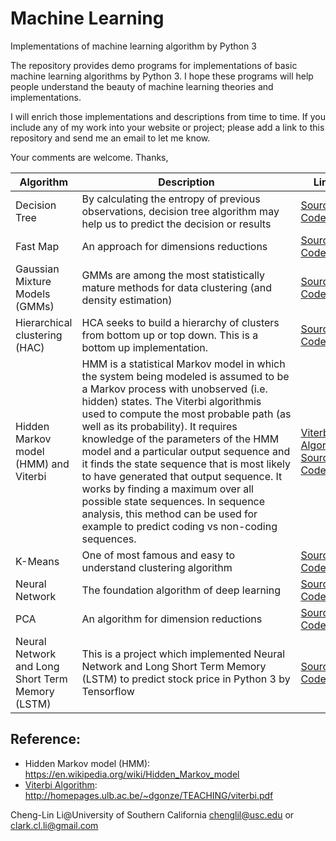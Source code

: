 # Machine Learning
Implementations of machine learning algorithm by Python 3

The repository provides demo programs for implementations of basic machine learning algorithms by Python 3. I hope these programs will help people understand the beauty of machine learning theories and implementations.

I will enrich those implementations and descriptions from time to time. If you include any of my work into your website or project; please add a link to this repository and send me an email to let me know.

Your comments are welcome.
Thanks,

|Algorithm|Description|Link|
|------|------|--------|
|Decision Tree|By calculating the entropy of previous observations, decision tree algorithm may help us to predict the decision or results|[Source Code](https://github.com/Cheng-Lin-Li/MachineLearning/tree/master/DecisionTree)|
|Fast Map|An approach for dimensions reductions|[Source Code](https://github.com/Cheng-Lin-Li/MachineLearning/tree/master/FastMap)|
|Gaussian Mixture Models (GMMs)|GMMs are among the most statistically mature methods for data clustering (and density estimation)|[Source Code](https://github.com/Cheng-Lin-Li/MachineLearning/tree/master/GMM)|
|Hierarchical clustering (HAC)|HCA seeks to build a hierarchy of clusters from bottom up or top down. This is a bottom up implementation.|[Source Code](https://github.com/Cheng-Lin-Li/MachineLearning/tree/master/HAC)|
|Hidden Markov model (HMM) and Viterbi|HMM is a statistical Markov model in which the system being modeled is assumed to be a Markov process with unobserved (i.e. hidden) states. The Viterbi algorithmis used to compute the most probable path (as well as its probability). It requires knowledge of the parameters of the HMM model and a particular output sequence and it finds the state sequence that is most likely to have generated that output sequence. It works by finding a maximum over all possible state sequences. In sequence analysis, this method can be used for example to predict coding vs non-coding sequences.|[Viterbi Algorithm Source Code](https://github.com/Cheng-Lin-Li/MachineLearning/tree/master/HMM)|
|K-Means|One of most famous and easy to understand clustering algorithm|[Source Code](https://github.com/Cheng-Lin-Li/MachineLearning/tree/master/K-Means)|
|Neural Network|The foundation algorithm of deep learning|[Source Code](https://github.com/Cheng-Lin-Li/MachineLearning/tree/master/NeuralNetwork)|
|PCA|An algorithm for dimension reductions|[Source Code](https://github.com/Cheng-Lin-Li/MachineLearning/tree/master/PCA)|
|Neural Network and Long Short Term Memory (LSTM)|This is a project which implemented Neural Network and Long Short Term Memory (LSTM) to predict stock price in Python 3 by Tensorflow|[Source Code](https://github.com/Cheng-Lin-Li/MachineLearning/tree/master/TensorFlow)|



## Reference:

* Hidden Markov model (HMM): https://en.wikipedia.org/wiki/Hidden_Markov_model
* [Viterbi Algorithm](http://homepages.ulb.ac.be/~dgonze/TEACHING/viterbi.pdf): http://homepages.ulb.ac.be/~dgonze/TEACHING/viterbi.pdf

Cheng-Lin Li@University of Southern California
chenglil@usc.edu or 
clark.cl.li@gmail.com
